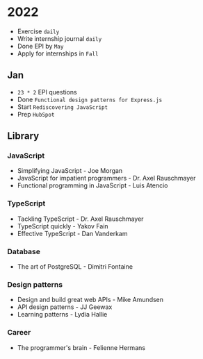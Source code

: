 # 2022

- Exercise `daily`
- Write internship journal `daily`
- Done EPI by `May`
- Apply for internships in `Fall`

## Jan

- `23 * 2` EPI questions
- Done `Functional design patterns for Express.js`
- Start `Rediscovering JavaScript`
- Prep `HubSpot`

## Library

### JavaScript

- Simplifying JavaScript - Joe Morgan
- JavaScript for impatient programmers - Dr. Axel Rauschmayer
- Functional programming in JavaScript - Luis Atencio

### TypeScript

- Tackling TypeScript - Dr. Axel Rauschmayer
- TypeScript quickly - Yakov Fain
- Effective TypeScript - Dan Vanderkam

### Database

- The art of PostgreSQL - Dimitri Fontaine

### Design patterns

- Design and build great web APIs - Mike Amundsen
- API design patterns - JJ Geewax
- Learning patterns - Lydia Hallie

### Career

- The programmer's brain - Felienne Hermans
